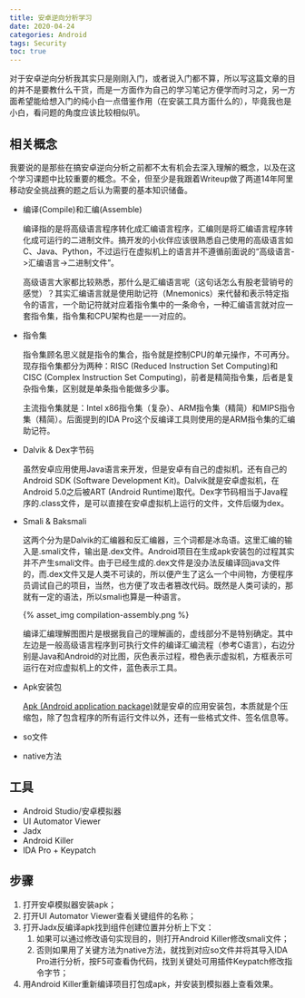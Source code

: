 ```yaml
---
title: 安卓逆向分析学习
date: 2020-04-24
categories: Android
tags: Security
toc: true
---
```


对于安卓逆向分析我其实只是刚刚入门，或者说入门都不算，所以写这篇文章的目的并不是要教什么干货，而是一方面作为自己的学习笔记方便学而时习之，另一方面希望能给想入门的纯小白一点借鉴作用（在安装工具方面什么的），毕竟我也是小白，看问题的角度应该比较相似叭。

<!--more-->

## 相关概念

我要说的是那些在搞安卓逆向分析之前都不太有机会去深入理解的概念，以及在这个学习课题中比较重要的概念。不全，但至少是我跟着Writeup做了两道14年阿里移动安全挑战赛的题之后认为需要的基本知识储备。

- 编译(Compile)和汇编(Assemble)

    编译指的是将高级语言程序转化成汇编语言程序，汇编则是将汇编语言程序转化成可运行的二进制文件。搞开发的小伙伴应该很熟悉自己使用的高级语言如C、Java、Python，不过运行在虚拟机上的语言并不遵循前面说的“高级语言->汇编语言->二进制文件”。

    高级语言大家都比较熟悉，那什么是汇编语言呢（这句话怎么有股老营销号的感觉）？其实汇编语言就是使用助记符（Mnemonics）来代替和表示特定指令的语言，一个助记符就对应着指令集中的一条命令，一种汇编语言就对应一套指令集，指令集和CPU架构也是一一对应的。

- 指令集

    指令集顾名思义就是指令的集合，指令就是控制CPU的单元操作，不可再分。现存指令集都分为两种：RISC (Reduced Instruction Set Computing)和CISC (Complex Instruction Set Computing)，前者是精简指令集，后者是复杂指令集，区别就是单条指令能做多少事。

    主流指令集就是：Intel x86指令集（复杂）、ARM指令集（精简）和MIPS指令集（精简）。后面提到的IDA Pro这个反编译工具则使用的是ARM指令集的汇编助记符。

- Dalvik & Dex字节码

    虽然安卓应用使用Java语言来开发，但是安卓有自己的虚拟机，还有自己的Android SDK (Software Development Kit)。Dalvik就是安卓虚拟机，在Android 5.0之后被ART (Android Runtime)取代。Dex字节码相当于Java程序的.class文件，是可以直接在安卓虚拟机上运行的文件，文件后缀为dex。

- Smali & Baksmali

    这两个分为是Dalvik的汇编器和反汇编器，三个词都是冰岛语。这里汇编的输入是.smali文件，输出是.dex文件。Android项目在生成apk安装包的过程其实并不产生smali文件。由于已经生成的.dex文件是没办法反编译回java文件的，而.dex文件又是人类不可读的，所以便产生了这么一个中间物，方便程序员调试自己的项目，当然，也方便了攻击者篡改代码。既然是人类可读的，那就有一定的语法，所以smali也算是一种语言。

    {% asset_img compilation-assembly.png %}

    编译汇编理解图图片是根据我自己的理解画的，虚线部分不是特别确定。其中左边是一般高级语言程序到可执行文件的编译汇编流程（参考C语言），右边分别是Java和Android的对比图，灰色表示过程，橙色表示虚拟机，方框表示可运行在对应虚拟机上的文件，蓝色表示工具。

- Apk安装包

    [Apk (Android application package)](https://en.wikipedia.org/wiki/Apk_(file_format))就是安卓的应用安装包，本质就是个压缩包，除了包含程序的所有运行文件以外，还有一些格式文件、签名信息等。

- so文件

- native方法

## 工具

- Android Studio/安卓模拟器
- UI Automator Viewer
- Jadx
- Android Killer
- IDA Pro + Keypatch

## 步骤

1. 打开安卓模拟器安装apk；
2. 打开UI Automator Viewer查看关键组件的名称；
3. 打开Jadx反编译apk找到组件创建位置并分析上下文：
    1. 如果可以通过修改语句实现目的，则打开Android Killer修改smali文件；
    2. 否则如果用了关键方法为native方法，就找到对应so文件并将其导入IDA Pro进行分析，按F5可查看伪代码，找到关键处可用插件Keypatch修改指令字节；
4. 用Android Killer重新编译项目打包成apk，并安装到模拟器上查看效果。